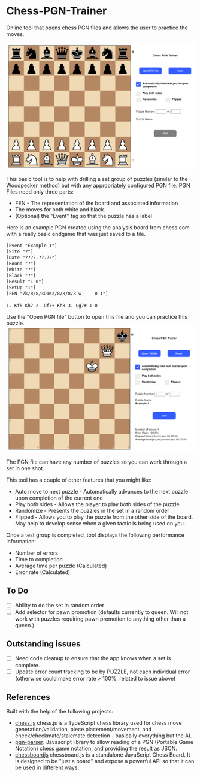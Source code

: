 # Chess-PGN-Trainer
Online tool that opens chess PGN files and allows the user to practice the moves.

![screenshot](screenshot.png)

This basic tool is to help with drilling a set group of puzzles (similar to the Woodpecker method) but with any appropriately configured PGN file.  PGN Files need only three parts:
* FEN - The representation of the board and associated information
* The moves for both white and black.
* (Optional) the "Event" tag so that the puzzle has a label

Here is an example PGN created using the analysis board from chess.com with a really basic endgame that was just saved to a file.
```
[Event "Example 1"]
[Site "?"]
[Date "????.??.??"]
[Round "?"]
[White "?"]
[Black "?"]
[Result "1-0"]
[SetUp "1"]
[FEN "7k/8/8/3Q1K2/8/8/8/8 w - - 0 1"]

1. Kf6 Kh7 2. Qf7+ Kh8 3. Qg7# 1-0
```
Use the "Open PGN file" button to open this file and you can practice this puzzle.  
![screenshot](screenshot2.png)

The PGN file can have any number of puzzles so you can work through a set in one shot.

This tool has a couple of other features that you might like:
* Auto move to next puzzle - Automatically advances to the next puzzle upon completion of the current one
* Play both sides - Allows the player to play both sides of the puzzle
* Randomize - Presents the puzzles in the set in a random order
* Flipped - Allows you to play the puzzle from the other side of the board.  May help to develop sense when a given tactic is being used on you.
  
Once a test group is completed, tool displays the following performance information:
* Number of errors
* Time to completion
* Average time per puzzle (Calculated)
* Error rate (Calculated)

## To Do
- [ ] Ability to do the set in random order
- [ ] Add selector for pawn promotion (defaults currently to queen.  Will not work with puzzles requiring pawn promotion to anything other than a queen.)

## Outstanding issues
- [ ] Need code cleanup to ensure that the app knows when a set is complete.
- [ ] Update error count tracking to be by PUZZLE, not each individual error (otherwise could make error rate > 100%, related to issue above)

## References
Built with the help of the following projects:
* [chess.js](https://github.com/jhlywa/chess.js) chess.js is a TypeScript chess library used for chess move generation/validation, piece placement/movement, and check/checkmate/stalemate detection - basically everything but the AI.
* [pgn-parser](https://github.com/mliebelt/pgn-parser): Javascript library to allow reading of a PGN (Portable Game Notation) chess game notation, and providing the result as JSON.
* [chessboardjs](https://github.com/oakmac/chessboardjs/) chessboard.js is a standalone JavaScript Chess Board. It is designed to be "just a board" and expose a powerful API so that it can be used in different ways.
